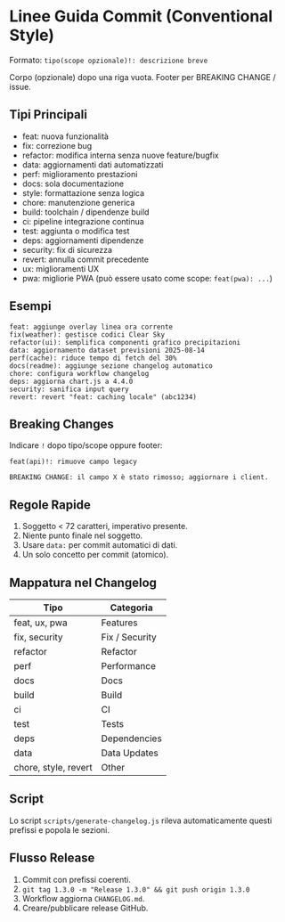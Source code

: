 # Linee Guida Commit (Conventional Style)

Formato: `tipo(scope opzionale)!: descrizione breve`

Corpo (opzionale) dopo una riga vuota. Footer per BREAKING CHANGE / issue.

## Tipi Principali

- feat: nuova funzionalità
- fix: correzione bug
- refactor: modifica interna senza nuove feature/bugfix
- data: aggiornamenti dati automatizzati
- perf: miglioramento prestazioni
- docs: sola documentazione
- style: formattazione senza logica
- chore: manutenzione generica
- build: toolchain / dipendenze build
- ci: pipeline integrazione continua
- test: aggiunta o modifica test
- deps: aggiornamenti dipendenze
- security: fix di sicurezza
- revert: annulla commit precedente
- ux: miglioramenti UX
- pwa: migliorie PWA (può essere usato come scope: `feat(pwa): ...`)

## Esempi

```text
feat: aggiunge overlay linea ora corrente
fix(weather): gestisce codici Clear Sky
refactor(ui): semplifica componenti grafico precipitazioni
data: aggiornamento dataset previsioni 2025-08-14
perf(cache): riduce tempo di fetch del 30%
docs(readme): aggiunge sezione changelog automatico
chore: configura workflow changelog
deps: aggiorna chart.js a 4.4.0
security: sanifica input query
revert: revert "feat: caching locale" (abc1234)
```

## Breaking Changes

Indicare `!` dopo tipo/scope oppure footer:

```text
feat(api)!: rimuove campo legacy

BREAKING CHANGE: il campo X è stato rimosso; aggiornare i client.
```

## Regole Rapide

1. Soggetto < 72 caratteri, imperativo presente.
2. Niente punto finale nel soggetto.
3. Usare `data:` per commit automatici di dati.
4. Un solo concetto per commit (atomico).

## Mappatura nel Changelog

| Tipo | Categoria |
|------|-----------|
| feat, ux, pwa | Features |
| fix, security | Fix / Security |
| refactor | Refactor |
| perf | Performance |
| docs | Docs |
| build | Build |
| ci | CI |
| test | Tests |
| deps | Dependencies |
| data | Data Updates |
| chore, style, revert | Other |

## Script

Lo script `scripts/generate-changelog.js` rileva automaticamente questi prefissi e popola le sezioni.

## Flusso Release

1. Commit con prefissi coerenti.
2. `git tag 1.3.0 -m "Release 1.3.0" && git push origin 1.3.0`
3. Workflow aggiorna `CHANGELOG.md`.
4. Creare/pubblicare release GitHub.
